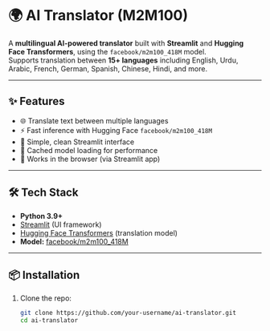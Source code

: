 # 🌍 AI Translator (M2M100)

A **multilingual AI-powered translator** built with **Streamlit** and **Hugging Face Transformers**, using the `facebook/m2m100_418M` model.  
Supports translation between **15+ languages** including English, Urdu, Arabic, French, German, Spanish, Chinese, Hindi, and more.

---

## ✨ Features
- 🌐 Translate text between multiple languages  
- ⚡ Fast inference with Hugging Face `facebook/m2m100_418M`  
- 🎨 Simple, clean Streamlit interface  
- 🔁 Cached model loading for performance  
- 📱 Works in the browser (via Streamlit app)  

---

## 🛠️ Tech Stack
- **Python 3.9+**  
- [Streamlit](https://streamlit.io/) (UI framework)  
- [Hugging Face Transformers](https://huggingface.co/) (translation model)  
- **Model:** [facebook/m2m100_418M](https://huggingface.co/facebook/m2m100_418M)  

---

## 📦 Installation
1. Clone the repo:
   ```bash
   git clone https://github.com/your-username/ai-translator.git
   cd ai-translator
